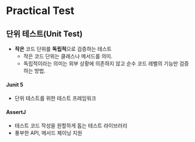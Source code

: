 Practical Test
==
## 단위 테스트(Unit Test)
- **작은** 코드 단위를 **독립적**으로 검증하는 테스트
  - 작은 코드 단위는 클래스나 메서드를 의미.
  - 독립적이라는 의미는 외부 상황에 의존하지 않고 순수 코드 레벨의 기능만 검증하는 방법.
#### Junit 5
- 단위 테스트를 위한 테스트 프레임워크
#### AssertJ
- 테스트 코드 작성을 원할하게 돕는 테스트 라이브러리
- 풍부한 API, 메서드 체이닝 지원






